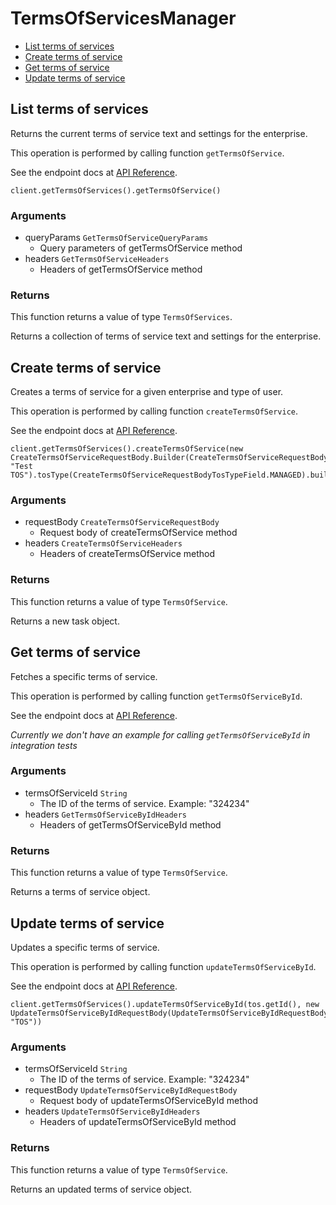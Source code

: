 # TermsOfServicesManager


- [List terms of services](#list-terms-of-services)
- [Create terms of service](#create-terms-of-service)
- [Get terms of service](#get-terms-of-service)
- [Update terms of service](#update-terms-of-service)

## List terms of services

Returns the current terms of service text and settings
for the enterprise.

This operation is performed by calling function `getTermsOfService`.

See the endpoint docs at
[API Reference](https://developer.box.com/reference/get-terms-of-services/).

<!-- sample get_terms_of_services -->
```
client.getTermsOfServices().getTermsOfService()
```

### Arguments

- queryParams `GetTermsOfServiceQueryParams`
  - Query parameters of getTermsOfService method
- headers `GetTermsOfServiceHeaders`
  - Headers of getTermsOfService method


### Returns

This function returns a value of type `TermsOfServices`.

Returns a collection of terms of service text and settings for the
enterprise.


## Create terms of service

Creates a terms of service for a given enterprise
and type of user.

This operation is performed by calling function `createTermsOfService`.

See the endpoint docs at
[API Reference](https://developer.box.com/reference/post-terms-of-services/).

<!-- sample post_terms_of_services -->
```
client.getTermsOfServices().createTermsOfService(new CreateTermsOfServiceRequestBody.Builder(CreateTermsOfServiceRequestBodyStatusField.DISABLED, "Test TOS").tosType(CreateTermsOfServiceRequestBodyTosTypeField.MANAGED).build())
```

### Arguments

- requestBody `CreateTermsOfServiceRequestBody`
  - Request body of createTermsOfService method
- headers `CreateTermsOfServiceHeaders`
  - Headers of createTermsOfService method


### Returns

This function returns a value of type `TermsOfService`.

Returns a new task object.


## Get terms of service

Fetches a specific terms of service.

This operation is performed by calling function `getTermsOfServiceById`.

See the endpoint docs at
[API Reference](https://developer.box.com/reference/get-terms-of-services-id/).

*Currently we don't have an example for calling `getTermsOfServiceById` in integration tests*

### Arguments

- termsOfServiceId `String`
  - The ID of the terms of service. Example: "324234"
- headers `GetTermsOfServiceByIdHeaders`
  - Headers of getTermsOfServiceById method


### Returns

This function returns a value of type `TermsOfService`.

Returns a terms of service object.


## Update terms of service

Updates a specific terms of service.

This operation is performed by calling function `updateTermsOfServiceById`.

See the endpoint docs at
[API Reference](https://developer.box.com/reference/put-terms-of-services-id/).

<!-- sample put_terms_of_services_id -->
```
client.getTermsOfServices().updateTermsOfServiceById(tos.getId(), new UpdateTermsOfServiceByIdRequestBody(UpdateTermsOfServiceByIdRequestBodyStatusField.DISABLED, "TOS"))
```

### Arguments

- termsOfServiceId `String`
  - The ID of the terms of service. Example: "324234"
- requestBody `UpdateTermsOfServiceByIdRequestBody`
  - Request body of updateTermsOfServiceById method
- headers `UpdateTermsOfServiceByIdHeaders`
  - Headers of updateTermsOfServiceById method


### Returns

This function returns a value of type `TermsOfService`.

Returns an updated terms of service object.


